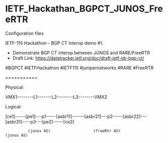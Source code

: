 # IETF_Hackathan_BGPCT_JUNOS_FreeRTR
Configuration files

IETF-115 Hackathon - BGP CT interop demo #1.

- Demonstrate BGP CT interop between JUNOS and RARE/FreeRTR
- Draft Link: https://datatracker.ietf.org/doc/draft-ietf-idr-bgp-ct/

#BGPCT #IETFHackathon #IETF115 #junipernetworks #RARE #FreeRTR

===========
 
Physical:

 
VMX1--------L1-------L2--------L3--------VMX2
 
Logical:
 
  [ce1]-----[pe1]---p1-----[asbr11]------[asbr21]---p2-----[asbr22]---[asbr31]----p3---[pe2]-----[ce2]

              (junos AS)                   (freeRtr AS)                  (junos AS)
 
